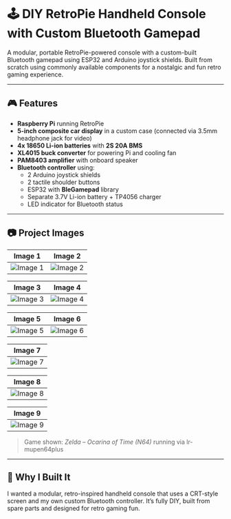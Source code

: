 # 🕹️ DIY RetroPie Handheld Console with Custom Bluetooth Gamepad

A modular, portable RetroPie-powered console with a custom-built Bluetooth gamepad using ESP32 and Arduino joystick shields. Built from scratch using commonly available components for a nostalgic and fun retro gaming experience.

---

## 🎮 Features

- **Raspberry Pi** running RetroPie
- **5-inch composite car display** in a custom case (connected via 3.5mm headphone jack for video)
- **4x 18650 Li-ion batteries** with **2S 20A BMS**
- **XL4015 buck converter** for powering Pi and cooling fan
- **PAM8403 amplifier** with onboard speaker
- **Bluetooth controller** using:
  - 2 Arduino joystick shields
  - 2 tactile shoulder buttons
  - ESP32 with **BleGamepad** library
  - Separate 3.7V Li-ion battery + TP4056 charger
  - LED indicator for Bluetooth status

---

## 📷 Project Images

| Image 1 | Image 2 |
|---------|---------|
| ![Image 1](images/image1.jpg) | ![Image 2](images/image2.jpg) |

| Image 3 | Image 4 |
|---------|---------|
| ![Image 3](images/image3.jpg) | ![Image 4](images/image4.jpg) |

| Image 5 | Image 6 |
|---------|---------|
| ![Image 5](images/image5.jpg) | ![Image 6](images/image6.jpg) |

| Image 7 |
|---------|
| ![Image 7](images/image7.jpg) |

| Image 8 |
|---------|
| ![Image 8](images/image8.jpg) |

| Image 9 |
|---------|
| ![Image 9](images/image9.jpg) |

> Game shown: *Zelda – Ocarina of Time (N64)* running via lr-mupen64plus

---

## 🧠 Why I Built It

I wanted a modular, retro-inspired handheld console that uses a CRT-style screen and my own custom Bluetooth controller. It’s fully DIY, built from spare parts and designed for retro gaming fun.


